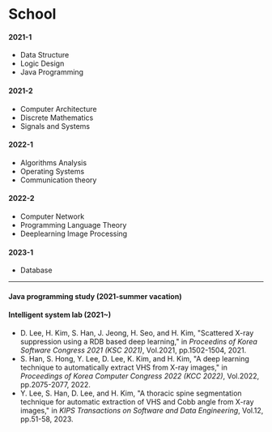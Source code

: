 # School
#### 2021-1
- Data Structure
- Logic Design
- Java Programming
#### 2021-2
- Computer Architecture
- Discrete Mathematics
- Signals and Systems
#### 2022-1
- Algorithms Analysis
- Operating Systems
- Communication theory
#### 2022-2
- Computer Network
- Programming Language Theory
- Deeplearning Image Processing
#### 2023-1
- Database
- - -
#### Java programming study (2021-summer vacation)
#### Intelligent system lab (2021~)
- D. Lee, H. Kim, S. Han, J. Jeong, H. Seo, and  H. Kim, "Scattered X-ray suppression using a RDB based deep learning," in *Proceedins of Korea Software Congress 2021 (KSC 2021)*, Vol.2021, pp.1502-1504, 2021.
- S. Han, S. Hong, Y. Lee, D. Lee, K. Kim, and H. Kim, "A deep
learning technique to automatically extract VHS from X-ray images," in *Proceedings of Korea Computer Congress 2022 (KCC 2022)*, Vol.2022, pp.2075-2077, 2022.
- Y. Lee, S. Han, D. Lee, and H. Kim, "A thoracic spine segmentation technique for automatic extraction of VHS and Cobb angle from X-ray images," in *KIPS Transactions on Software and Data Engineering*, Vol.12, pp.51-58, 2023.